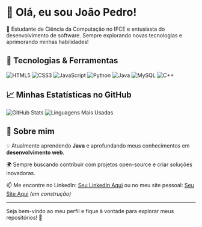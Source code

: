 # 👋 Olá, eu sou João Pedro!

🚀 Estudante de Ciência da Computação no IFCE e entusiasta do desenvolvimento de software. Sempre explorando novas tecnologias e aprimorando minhas habilidades!

## 🔧 Tecnologias & Ferramentas

![HTML5](https://img.shields.io/badge/-HTML5-E34F26?style=flat-square&logo=html5&logoColor=white)
![CSS3](https://img.shields.io/badge/-CSS3-1572B6?style=flat-square&logo=css3)
![JavaScript](https://img.shields.io/badge/-JavaScript-F7DF1E?style=flat-square&logo=javascript&logoColor=black)
![Python](https://img.shields.io/badge/-Python-3776AB?style=flat-square&logo=python&logoColor=white)
![Java](https://img.shields.io/badge/-Java-007396?style=flat-square&logo=java)
![MySQL](https://img.shields.io/badge/-MySQL-4479A1?style=flat-square&logo=mysql&logoColor=white)
![C++](https://img.shields.io/badge/-C++-00599C?style=flat-square&logo=c%2b%2b&logoColor=white)

## 📈 Minhas Estatísticas no GitHub

![GitHub Stats](https://github-readme-stats.vercel.app/api?username=ByJoao1&show_icons=true&theme=radical)
![Linguagens Mais Usadas](https://github-readme-stats.vercel.app/api/top-langs/?username=ByJoao1&layout=compact&theme=radical)

## 📌 Sobre mim

💡 Atualmente aprendendo **Java** e aprofundando meus conhecimentos em **desenvolvimento web**.

🌍 Sempre buscando contribuir com projetos open-source e criar soluções inovadoras.

📫 Me encontre no LinkedIn: [Seu LinkedIn Aqui](#) ou no meu site pessoal: [Seu Site Aqui](#) _(em construção)_

---

Seja bem-vindo ao meu perfil e fique à vontade para explorar meus repositórios! 🚀

